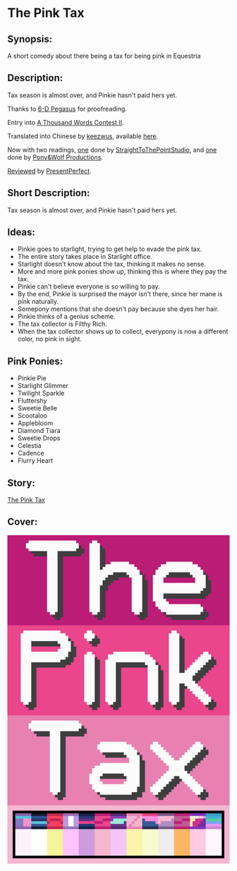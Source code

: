 # The Pink Tax

## Synopsis:
A short comedy about there being a tax for being pink in Equestria

## Description:
Tax season is almost over, and Pinkie hasn't paid hers yet.

Thanks to [6-D Pegasus](https://www.fimfiction.net/user/293755/6-D+Pegasus) for proofreading.

Entry into [A Thousand Words Contest II](https://www.fimfiction.net/group/216361/a-thousand-words/thread/517645/a-thousand-words-contest-ii-2023-may-29-jul-30).

Translated into Chinese by [keezwus](https://fimtale.com/u/keezwus), available [here](https://fimtale.com/t/54575).

Now with two readings, [one](https://www.youtube.com/watch?v=6DTLq1e9NXk) done by [StraightToThePointStudio](https://www.youtube.com/@StraightToThePointStudio), and [one](https://www.youtube.com/watch?v=Nouf1_Sbysc) done by [Pony&Wolf Productions](https://www.youtube.com/@PonyWolfProductions).

[Reviewed](https://www.fimfiction.net/blog/1048212/fic-recs-august-23rd) by [PresentPerfect](https://www.fimfiction.net/user/923/PresentPerfect).

## Short Description:
Tax season is almost over, and Pinkie hasn't paid hers yet.

## Ideas:
- Pinkie goes to starlight, trying to get help to evade the pink tax.
- The entire story takes place in Starlight office.
- Starlight doesn't know about the tax, thinking it makes no sense.
- More and more pink ponies show up, thinking this is where they pay the tax.
- Pinkie can't believe everyone is so willing to pay.
- By the end, Pinkie is surprised the mayor isn't there, since her mane is pink naturally.
- Somepony mentions that she doesn't pay because she dyes her hair.
- Pinkie thinks of a genius scheme.
- The tax collector is Filthy Rich.
- When the tax collector shows up to collect, everypony is now a different color, no pink in sight.

## Pink Ponies:
- Pinkie Pie
- Starlight Glimmer
- Twilight Sparkle
- Fluttershy
- Sweetie Belle
- Scootaloo
- Applebloom
- Diamond Tiara
- Sweetie Drops
- Celestia
- Cadence
- Flurry Heart

## Story:
[The Pink Tax](./the-pink-tax.md)

## Cover:
![cover](./the-pink-tax-cover-upscaled.png)